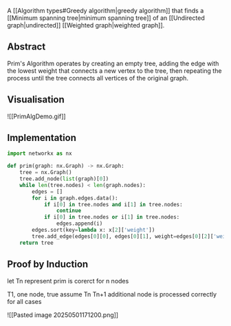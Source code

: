 A [[Algorithm types#Greedy algorithm|greedy algorithm]] that finds a [[Minimum spanning tree|minimum spanning tree]] of an [[Undirected graph|undirected]] [[Weighted graph|weighted graph]]. 
## Abstract
Prim's Algorithm operates by creating an empty tree, adding the edge with the lowest weight that connects a new vertex to the tree, then repeating the process until the tree connects all vertices of the original graph.
## Visualisation
![[PrimAlgDemo.gif]]
## Implementation
```python
import networkx as nx

def prim(graph: nx.Graph) -> nx.Graph:
    tree = nx.Graph()
    tree.add_node(list(graph)[0])
    while len(tree.nodes) < len(graph.nodes):
        edges = []
        for i in graph.edges.data():
            if i[0] in tree.nodes and i[1] in tree.nodes:
                continue
            if i[0] in tree.nodes or i[1] in tree.nodes:
                edges.append(i)
        edges.sort(key=lambda x: x[2]['weight'])
        tree.add_edge(edges[0][0], edges[0][1], weight=edges[0][2]['weight'])
    return tree
```



## Proof by Induction

let Tn represent prim is corerct for n nodes


T1, one node, true
assume Tn
Tn+1
additional node is processed correctly for all cases



![[Pasted image 20250501171200.png]]